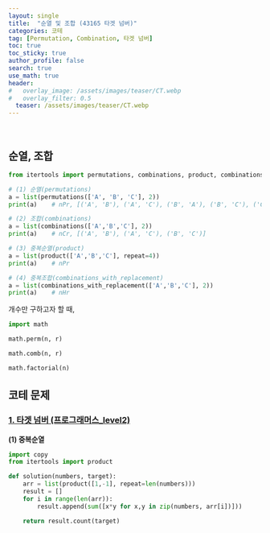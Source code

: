 ```yaml
---
layout: single  
title:  "순열 및 조합 (43165 타겟 넘버)"
categories: 코테
tag: [Permutation, Combination, 타겟 넘버]
toc: true
toc_sticky: true
author_profile: false
search: true
use_math: true
header:
#   overlay_image: /assets/images/teaser/CT.webp
#   overlay_filter: 0.5
  teaser: /assets/images/teaser/CT.webp
---
```

<br/>

## 순열, 조합

```python
from itertools import permutations, combinations, product, combinations_with_replacement

# (1) 순열(permutations)
a = list(permutations(['A', 'B', 'C'], 2))
print(a)    # nPr, [('A', 'B'), ('A', 'C'), ('B', 'A'), ('B', 'C'), ('C', 'A'), ('C', 'B')]

# (2) 조합(combinations)
a = list(combinations(['A','B','C'], 2))
print(a)    # nCr, [('A', 'B'), ('A', 'C'), ('B', 'C')]

# (3) 중복순열(product)
a = list(product(['A','B','C'], repeat=4))
print(a)    # nPr

# (4) 중복조합(combinations_with_replacement)
a = list(combinations_with_replacement(['A','B','C'], 2))
print(a)    # nHr
```


개수만 구하고자 할 때, 

```python
import math

math.perm(n, r)

math.comb(n, r)

math.factorial(n)
```


## 코테 문제

### [1. 타겟 넘버 (프로그래머스_level2)](https://school.programmers.co.kr/learn/courses/30/lessons/43165)

**(1) 중복순열**

```python
import copy
from itertools import product

def solution(numbers, target):
    arr = list(product([1,-1], repeat=len(numbers)))
    result = []
    for i in range(len(arr)):
        result.append(sum([x*y for x,y in zip(numbers, arr[i])]))

    return result.count(target)
```
<br/>


